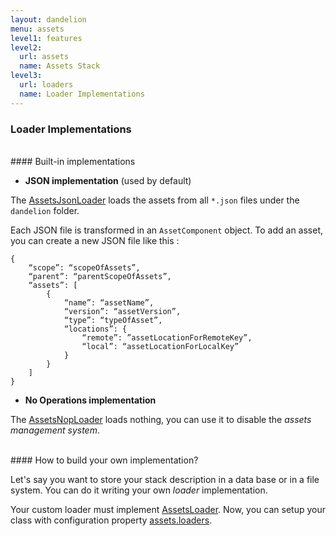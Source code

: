 ```yaml
---
layout: dandelion
menu: assets
level1: features
level2:
  url: assets
  name: Assets Stack
level3:
  url: loaders
  name: Loader Implementations
---
```


### Loader Implementations

<br />
#### Built-in implementations

 * **JSON implementation** (used by default)

The [AssetsJsonLoader](/dandelion/ref/javadoc/dandelion-core/com/github/dandelion/core/asset/loader/AssetsJsonLoader.html) loads the assets from all `*.json` files under the `dandelion` folder.

Each JSON file is transformed in an `AssetComponent` object.
To add an asset, you can create a new JSON file like this :

	{
		“scope”: “scopeOfAssets”,
		“parent”: “parentScopeOfAssets”,
		“assets”: [
			{
				“name”: “assetName”,
				“version”: “assetVersion”,
				“type”: “typeOfAsset”,
				“locations”: {
					“remote”: ”assetLocationForRemoteKey”,
					“local”: “assetLocationForLocalKey”
				}
			}
		]
	}

 * **No Operations implementation**

The [AssetsNopLoader](/dandelion/ref/javadoc/dandelion-core/com/github/dandelion/core/asset/loader/AssetsNopLoader.html) loads nothing, you can use it to disable the _assets management system_.

<br />
#### How to build your own implementation?

Let's say you want to store your stack description in a data base or in a file system. You can do it writing your own _loader_ implementation.

Your custom loader must implement [AssetsLoader](/dandelion/ref/javadoc/dandelion-core/com/github/dandelion/core/asset/AssetsLoader.html).
Now, you can setup your class with configuration property [assets.loaders](/dandelion/features/assets/configuration.html#assets.loaders).

